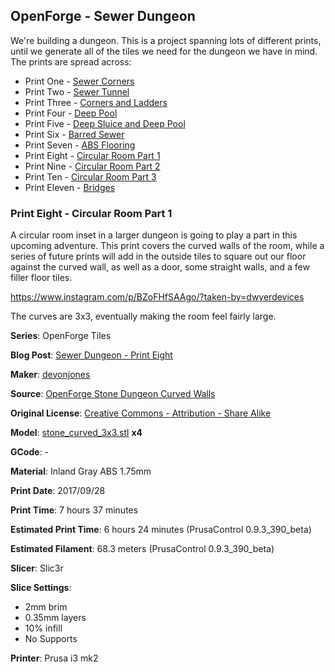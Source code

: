 
## OpenForge - Sewer Dungeon

We're building a dungeon. This is a project spanning lots of different prints, until
we generate all of the tiles we need for the dungeon we have in mind. The prints
are spread across:

 - Print One - [Sewer Corners](http://www.dwyerdevices.com/2017/09/24/sewer-dungeon-print-one/)
 - Print Two - [Sewer Tunnel](http://www.dwyerdevices.com/2017/09/24/sewer-dungeon-print-two/)
 - Print Three - [Corners and Ladders](http://www.dwyerdevices.com/2017/09/24/sewer-dungeon-print-three/)
 - Print Four - [Deep Pool](http://www.dwyerdevices.com/2017/09/24/sewer-dungeon-print-4/)
 - Print Five - [Deep Sluice and Deep Pool](http://www.dwyerdevices.com/2017/09/29/sewer-dungeon-print-five/)
 - Print Six - [Barred Sewer](http://www.dwyerdevices.com/2017/09/29/sewer-dungeon-print-six/)
 - Print Seven - [ABS Flooring](http://www.dwyerdevices.com/2017/09/29/sewer-dungeon-print-seven/)
 - Print Eight - [Circular Room Part 1](http://www.dwyerdevices.com/2017/10/02/sewer-dungeon-print-eight/)
 - Print Nine - [Circular Room Part 2](http://www.dwyerdevices.com/2017/10/03/sewer-dungeon-print-nine/)
 - Print Ten - [Circular Room Part 3](http://www.dwyerdevices.com/2017/10/05/sewer-dungeon-print-ten/)
 - Print Eleven - [Bridges](http://www.dwyerdevices.com/2017/10/06/sewer-dungeon-print-eleven/)

### Print Eight - Circular Room Part 1

A circular room inset in a larger dungeon is going to play a part in this upcoming adventure. This
print covers the curved walls of the room, while a series of future prints will add in the outside
tiles to square out our floor against the curved wall, as well as a door, some straight walls, and
a few filler floor tiles.

https://www.instagram.com/p/BZoFHfSAAgo/?taken-by=dwyerdevices

The curves are 3x3, eventually making the room feel fairly large.


**Series**: OpenForge Tiles

**Blog Post**: [Sewer Dungeon - Print Eight](http://www.dwyerdevices.com/2017/10/02/sewer-dungeon-print-eight/)

**Maker**: [devonjones](https://www.thingiverse.com/devonjones)

**Source**: [OpenForge Stone Dungeon Curved Walls](https://www.thingiverse.com/thing:251178)

**Original License**: [Creative Commons - Attribution - Share Alike](http://creativecommons.org/licenses/by-sa/3.0/)

**Model**: [stone_curved_3x3.stl](https://www.thingiverse.com/download:766651) **x4**

**GCode**: -

**Material**: Inland Gray ABS 1.75mm

**Print Date**: 2017/09/28

**Print Time**: 7 hours 37 minutes

**Estimated Print Time**: 6 hours 24 minutes (PrusaControl 0.9.3_390_beta)

**Estimated Filament**: 68.3 meters (PrusaControl  0.9.3_390_beta)

**Slicer**: Slic3r

**Slice Settings**:

 - 2mm brim
 - 0.35mm layers
 - 10% infill
 - No Supports

**Printer**: Prusa i3 mk2